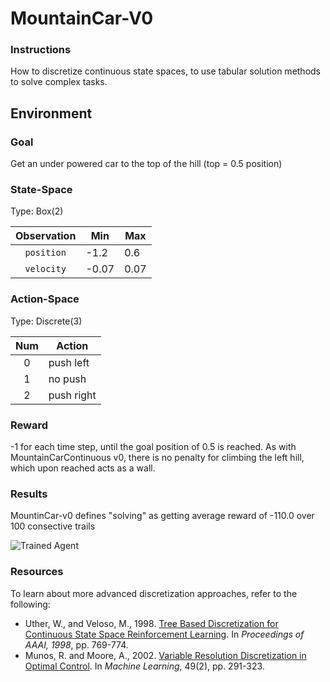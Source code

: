 [//]: # (Image References)

[image1]: https://user-images.githubusercontent.com/10624937/42135605-ba0e5f2c-7d12-11e8-9578-86d74e0976f8.gif "Trained Agent"

# MountainCar-V0

### Instructions

How to discretize continuous state spaces, to use tabular solution methods to solve complex tasks.

## Environment

### Goal
Get an under powered car to the top of the hill (top = 0.5 position)

### State-Space

Type: Box(2)

|  Observation  | Min  | Max |
|     :---:     |----- | ----|
|   `position`  | -1.2 | 0.6 |
|   `velocity`  | -0.07| 0.07|

### Action-Space

Type: Discrete(3)

| Num   | Action  |
| :---: | ------  |
|  0  | push left |
|  1  | no push |
|  2  | push right |


### Reward
-1 for each time step, until the goal position of 0.5 is reached. As with MountainCarContinuous v0, there is no penalty for climbing the left hill, which upon reached acts as a wall.

### Results

MountinCar-v0 defines "solving" as getting average reward of -110.0 over 100 consective trails

![Trained Agent][image1]

### Resources

To learn about more advanced discretization approaches, refer to the following:

- Uther, W., and Veloso, M., 1998. [Tree Based Discretization for Continuous State Space Reinforcement Learning](http://www.cs.cmu.edu/~mmv/papers/will-aaai98.pdf). In _Proceedings of AAAI, 1998_, pp. 769-774.
- Munos, R. and Moore, A., 2002. [Variable Resolution Discretization in Optimal Control](https://link.springer.com/content/pdf/10.1023%2FA%3A1017992615625.pdf). In _Machine Learning_, 49(2), pp. 291-323.
